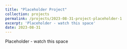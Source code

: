 ```yaml
---
title: "Placeholder Project"
collection: projects
permalink: /projects/2023-08-31-project-placeholder-1
excerpt: 'Placeholder - watch this space'
date: 2023-08-31
---
```

Placeholder - watch this space